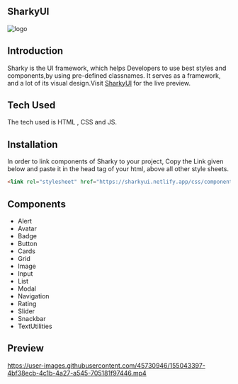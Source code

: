 ## SharkyUI

 ![logo](https://user-images.githubusercontent.com/45730946/155040874-8e8cd57f-0ca4-4999-bab5-a84fe8db07cf.jpeg)


## Introduction
Sharky is the UI framework, which helps Developers to use best styles and components,by using pre-defined classnames. It serves as a framework, and a lot of its visual design.Visit [SharkyUI](https://sharkyui.netlify.app/) for the live preview.

## Tech Used
The tech used is HTML , CSS and JS.

## Installation  

In order to link components of Sharky to your project, Copy the Link given below and paste it in the head tag of your html, above all other style sheets.

```html
<link rel="stylesheet" href="https://sharkyui.netlify.app/css/component.css"/>
```

## Components

- Alert
- Avatar
- Badge
- Button
- Cards
- Grid
- Image
- Input
- List
- Modal
- Navigation 
- Rating
- Slider
- Snackbar
- TextUtilities

## Preview 

https://user-images.githubusercontent.com/45730946/155043397-4bf38ecb-4c1b-4a27-a545-705181f97446.mp4


